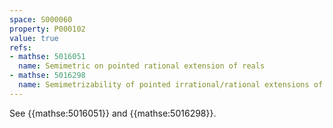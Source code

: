 ```yaml
---
space: S000060
property: P000102
value: true
refs:
- mathse: 5016051
  name: Semimetric on pointed rational extension of reals
- mathse: 5016298
  name: Semimetrizability of pointed irrational/rational extensions of reals
---
```


See {{mathse:5016051}} and {{mathse:5016298}}.